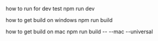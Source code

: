 how to run for dev test
npm run dev

how to get build on windows
npm run build

how to get build on mac
npm run build -- --mac --universal   